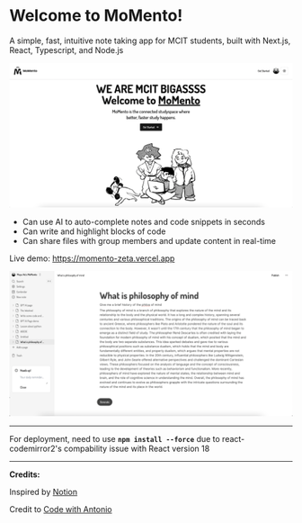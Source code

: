 # **Welcome to MoMento!**

A simple, fast, intuitive note taking app for MCIT students, built with Next.js, React, Typescript, and Node.js

![image](assets/landing.png)

-   Can use AI to auto-complete notes and code snippets in seconds
-   Can write and highlight blocks of code
-   Can share files with group members and update content in real-time

Live demo: https://momento-zeta.vercel.app

![image](assets/document-page.png)
___

For deployment, need to use **```npm install --force```** due to react-codemirror2's compability issue with React version 18


___
**Credits:**

Inspired by [Notion](https://www.notion.so/)

Credit to [Code with Antonio](https://www.codewithantonio.com/)
